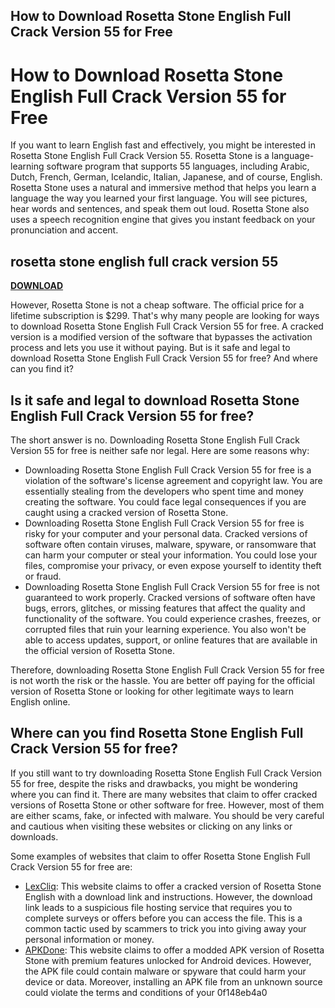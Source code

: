 ## How to Download Rosetta Stone English Full Crack Version 55 for Free

  
# How to Download Rosetta Stone English Full Crack Version 55 for Free
 
If you want to learn English fast and effectively, you might be interested in Rosetta Stone English Full Crack Version 55. Rosetta Stone is a language-learning software program that supports 55 languages, including Arabic, Dutch, French, German, Icelandic, Italian, Japanese, and of course, English. Rosetta Stone uses a natural and immersive method that helps you learn a language the way you learned your first language. You will see pictures, hear words and sentences, and speak them out loud. Rosetta Stone also uses a speech recognition engine that gives you instant feedback on your pronunciation and accent.
 
## rosetta stone english full crack version 55


[**DOWNLOAD**](https://persifalque.blogspot.com/?d=2tM0Jz)

 
However, Rosetta Stone is not a cheap software. The official price for a lifetime subscription is $299. That's why many people are looking for ways to download Rosetta Stone English Full Crack Version 55 for free. A cracked version is a modified version of the software that bypasses the activation process and lets you use it without paying. But is it safe and legal to download Rosetta Stone English Full Crack Version 55 for free? And where can you find it?
 
## Is it safe and legal to download Rosetta Stone English Full Crack Version 55 for free?
 
The short answer is no. Downloading Rosetta Stone English Full Crack Version 55 for free is neither safe nor legal. Here are some reasons why:
 
- Downloading Rosetta Stone English Full Crack Version 55 for free is a violation of the software's license agreement and copyright law. You are essentially stealing from the developers who spent time and money creating the software. You could face legal consequences if you are caught using a cracked version of Rosetta Stone.
- Downloading Rosetta Stone English Full Crack Version 55 for free is risky for your computer and your personal data. Cracked versions of software often contain viruses, malware, spyware, or ransomware that can harm your computer or steal your information. You could lose your files, compromise your privacy, or even expose yourself to identity theft or fraud.
- Downloading Rosetta Stone English Full Crack Version 55 for free is not guaranteed to work properly. Cracked versions of software often have bugs, errors, glitches, or missing features that affect the quality and functionality of the software. You could experience crashes, freezes, or corrupted files that ruin your learning experience. You also won't be able to access updates, support, or online features that are available in the official version of Rosetta Stone.

Therefore, downloading Rosetta Stone English Full Crack Version 55 for free is not worth the risk or the hassle. You are better off paying for the official version of Rosetta Stone or looking for other legitimate ways to learn English online.
 
## Where can you find Rosetta Stone English Full Crack Version 55 for free?
 
If you still want to try downloading Rosetta Stone English Full Crack Version 55 for free, despite the risks and drawbacks, you might be wondering where you can find it. There are many websites that claim to offer cracked versions of Rosetta Stone or other software for free. However, most of them are either scams, fake, or infected with malware. You should be very careful and cautious when visiting these websites or clicking on any links or downloads.
 
Some examples of websites that claim to offer Rosetta Stone English Full Crack Version 55 for free are:

- [LexCliq](https://lexcliq.com/rosetta-stone-english-full-crack-version-55-_best_/): This website claims to offer a cracked version of Rosetta Stone English with a download link and instructions. However, the download link leads to a suspicious file hosting service that requires you to complete surveys or offers before you can access the file. This is a common tactic used by scammers to trick you into giving away your personal information or money.
- [APKDone](https://apkdone.com/rosetta-stone/): This website claims to offer a modded APK version of Rosetta Stone with premium features unlocked for Android devices. However, the APK file could contain malware or spyware that could harm your device or data. Moreover, installing an APK file from an unknown source could violate the terms and conditions of your 0f148eb4a0
